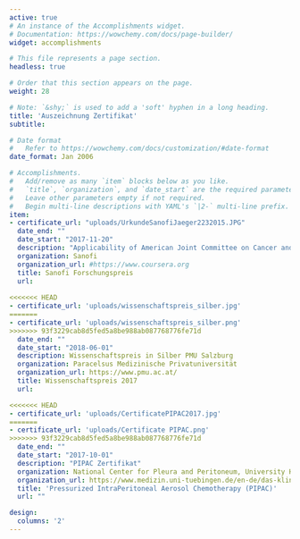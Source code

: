 ```yaml
---
active: true
# An instance of the Accomplishments widget.
# Documentation: https://wowchemy.com/docs/page-builder/
widget: accomplishments

# This file represents a page section.
headless: true

# Order that this section appears on the page.
weight: 28

# Note: `&shy;` is used to add a 'soft' hyphen in a long heading.
title: 'Auszeichnung Zertifikat'
subtitle:

# Date format
#   Refer to https://wowchemy.com/docs/customization/#date-format
date_format: Jan 2006

# Accomplishments.
#   Add/remove as many `item` blocks below as you like.
#   `title`, `organization`, and `date_start` are the required parameters.
#   Leave other parameters empty if not required.
#   Begin multi-line descriptions with YAML's `|2-` multi-line prefix.
item:
- certificate_url: "uploads/UrkundeSanofiJaeger2232015.JPG"
  date_end: ""
  date_start: "2017-11-20"
  description: "Applicability of American Joint Committee on Cancer and College of American Pathologists Regression Grading System in Rectal Cancer"
  organization: Sanofi
  organization_url: #https://www.coursera.org
  title: Sanofi Forschungspreis 
  url: 
  
<<<<<<< HEAD
- certificate_url: 'uploads/wissenschaftspreis_silber.jpg'
=======
- certificate_url: 'uploads/wissenschaftspreis_silber.png'
>>>>>>> 93f3229cab8d5fed5a8be988ab087768776fe71d
  date_end: ""
  date_start: "2018-06-01"
  description: Wissenschaftspreis in Silber PMU Salzburg
  organization: Paracelsus Medizinische Privatuniversität
  organization_url: https://www.pmu.ac.at/
  title: Wissenschaftspreis 2017
  url:

<<<<<<< HEAD
- certificate_url: 'uploads/CertificatePIPAC2017.jpg'
=======
- certificate_url: 'uploads/Certificate PIPAC.png'
>>>>>>> 93f3229cab8d5fed5a8be988ab087768776fe71d
  date_end: ""
  date_start: "2017-10-01"
  description: "PIPAC Zertifikat"
  organization: National Center for Pleura and Peritoneum, University Hospital Tübingen, Germany
  organization_url: https://www.medizin.uni-tuebingen.de/en-de/das-klinikum/einrichtungen/zentren/tumorzentrum-ccc/national-center-for-pleura-and-peritoneum-ncpp
  title: 'Pressurized IntraPeritoneal Aerosol Chemotherapy (PIPAC)'
  url: ""

design:
  columns: '2' 
---
```

